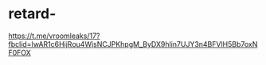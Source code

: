 # retard-
https://t.me/vroomleaks/17?fbclid=IwAR1c6HijRou4WjsNCJPKhpgM_ByDX9hlin7UJY3n4BFVlH5Bb7oxNF0FOX
